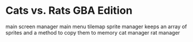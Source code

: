 # Cats vs. Rats GBA Edition

main
    screen manager
        main menu
        tilemap
    sprite manager
        keeps an array of sprites and a method to copy them to memory
        cat manager
        rat manager
